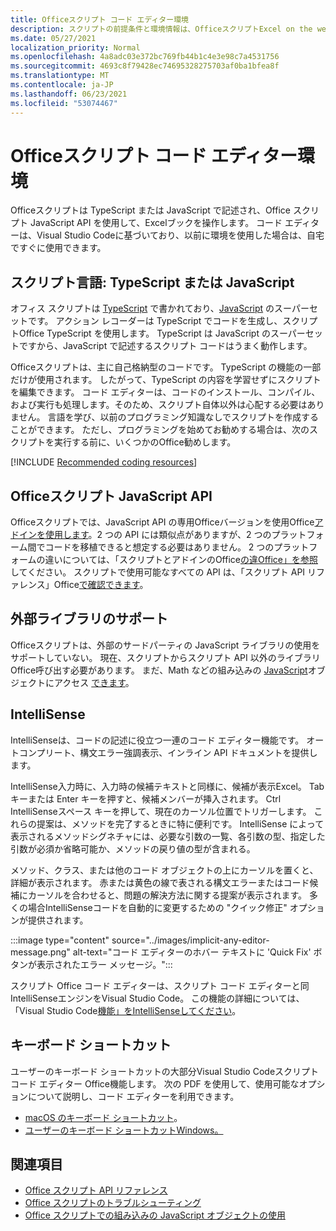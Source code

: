 ```yaml
---
title: Officeスクリプト コード エディター環境
description: スクリプトの前提条件と環境情報は、OfficeスクリプトExcel on the web。
ms.date: 05/27/2021
localization_priority: Normal
ms.openlocfilehash: 4a8adc03e372bc769fb44b1c4e3e98c7a4531756
ms.sourcegitcommit: 4693c8f79428ec74695328275703af0ba1bfea8f
ms.translationtype: MT
ms.contentlocale: ja-JP
ms.lasthandoff: 06/23/2021
ms.locfileid: "53074467"
---
```

# <a name="office-scripts-code-editor-environment"></a>Officeスクリプト コード エディター環境

Officeスクリプトは TypeScript または JavaScript で記述され、Office スクリプト JavaScript API を使用して、Excelブックを操作します。 コード エディターは、Visual Studio Codeに基づいており、以前に環境を使用した場合は、自宅ですぐに使用できます。

## <a name="scripting-language-typescript-or-javascript"></a>スクリプト言語: TypeScript または JavaScript

オフィス スクリプトは [TypeScript](https://www.typescriptlang.org/docs/home.html) で書かれており、[JavaScript](https://developer.mozilla.org/docs/Web/JavaScript) のスーパーセットです。 アクション レコーダーは TypeScript でコードを生成し、スクリプトOffice TypeScript を使用します。 TypeScript は JavaScript のスーパーセットですから、JavaScript で記述するスクリプト コードはうまく動作します。

Officeスクリプトは、主に自己格納型のコードです。 TypeScript の機能の一部だけが使用されます。 したがって、TypeScript の内容を学習せずにスクリプトを編集できます。 コード エディターは、コードのインストール、コンパイル、および実行も処理します。そのため、スクリプト自体以外は心配する必要はありません。 言語を学び、以前のプログラミング知識なしでスクリプトを作成することができます。 ただし、プログラミングを始めてお勧めする場合は、次のスクリプトを実行する前に、いくつかのOffice勧めします。

[!INCLUDE [Recommended coding resources](../includes/coding-basics-references.md)]

## <a name="office-scripts-javascript-api"></a>Officeスクリプト JavaScript API

Officeスクリプトでは、JavaScript API の専用Officeバージョンを使用Office[アドインを使用します](/office/dev/add-ins/overview/index)。2 つの API には類似点がありますが、2 つのプラットフォーム間でコードを移植できると想定する必要はありません。 2 つのプラットフォームの違いについては、「スクリプトとアドインのOffice[の違Office」を参照](../resources/add-ins-differences.md#apis)してください。 スクリプトで使用可能なすべての API は、「スクリプト API リファレンス」Office[で確認できます](/javascript/api/office-scripts/overview)。

## <a name="external-library-support"></a>外部ライブラリのサポート

Officeスクリプトは、外部のサードパーティの JavaScript ライブラリの使用をサポートしていない。 現在、スクリプトからスクリプト API 以外のライブラリOffice呼び出す必要があります。 まだ、Math などの組み込みの [JavaScript](../develop/javascript-objects.md)オブジェクトにアクセス [できます](https://developer.mozilla.org/docs/Web/JavaScript/Reference/Global_Objects/Math)。

## <a name="intellisense"></a>IntelliSense

IntelliSenseは、コードの記述に役立つ一連のコード エディター機能です。 オートコンプリート、構文エラー強調表示、インライン API ドキュメントを提供します。

IntelliSense入力時に、入力時の候補テキストと同様に、候補が表示Excel。 Tab キーまたは Enter キーを押すと、候補メンバーが挿入されます。 Ctrl IntelliSenseスペース キーを押して、現在のカーソル位置でトリガーします。 これらの提案は、メソッドを完了するときに特に便利です。 IntelliSense によって表示されるメソッドシグネチャには、必要な引数の一覧、各引数の型、指定した引数が必須か省略可能か、メソッドの戻り値の型が含まれる。

メソッド、クラス、または他のコード オブジェクトの上にカーソルを置くと、詳細が表示されます。 赤または黄色の線で表される構文エラーまたはコード候補にカーソルを合わせると、問題の解決方法に関する提案が表示されます。 多くの場合IntelliSenseコードを自動的に変更するための "クイック修正" オプションが提供されます。

:::image type="content" source="../images/implicit-any-editor-message.png" alt-text="コード エディターのホバー テキストに 'Quick Fix' ボタンが表示されたエラー メッセージ。":::

スクリプト Office コード エディターは、スクリプト コード エディターと同IntelliSenseエンジンをVisual Studio Code。 この機能の詳細については、「Visual Studio Code[機能」をIntelliSenseしてください](https://code.visualstudio.com/docs/editor/intellisense#_intellisense-features)。

## <a name="keyboard-shortcuts"></a>キーボード ショートカット

ユーザーのキーボード ショートカットの大部分Visual Studio Codeスクリプト コード エディター Office機能します。 次の PDF を使用して、使用可能なオプションについて説明し、コード エディターを利用できます。

- [macOS のキーボード ショートカット](https://code.visualstudio.com/shortcuts/keyboard-shortcuts-macos.pdf)。
- [ユーザーのキーボード ショートカットWindows。](https://code.visualstudio.com/shortcuts/keyboard-shortcuts-windows.pdf)

## <a name="see-also"></a>関連項目

- [Office スクリプト API リファレンス](/javascript/api/office-scripts/overview)
- [Office スクリプトのトラブルシューティング](../testing/troubleshooting.md)
- [Office スクリプトでの組み込みの JavaScript オブジェクトの使用](../develop/javascript-objects.md)
